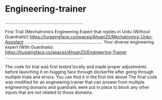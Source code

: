 # Engineering-trainer
................................................................


First Trial (Mechatronics Engineering Expert that replies in Urdu (Without Guardrails))
https://huggingface.co/spaces/Ahsan25/Mechatronics-Urdu-Assistant
................................................................
Your diverse engineering expert (With Guardrails).
https://huggingface.co/spaces/Ahsan25/Engineering-Trainer
................................................................


The code for trial was first tested locally and made proper adjustments before launching it on hugging face through dockerfile after going through multiple trials and errors. You can find it in the first link above
The final code was modified for an engineering trainer that can answer from multiple engineering domains and guardrails were put in place to block any other inputs that are not related to those domains.

